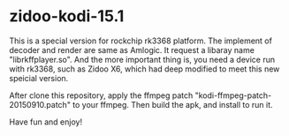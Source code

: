 # zidoo-kodi-15.1

This is a special version for rockchip rk3368 platform.
The implement of decoder and render are same as Amlogic. 
It request a libaray name "librkffplayer.so". 
And the more important thing is, you need a device run with rk3368, such as Zidoo X6, 
which had deep modified to meet this new speicial version.


After clone this repository, apply the ffmpeg patch "kodi-ffmpeg-patch-20150910.patch" to your ffmpeg.
Then build the apk, and install to run it.

Have fun and enjoy!



